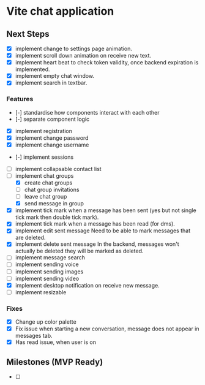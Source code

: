 # Vite chat application

## Next Steps
- [x] implement change to settings page animation.
- [x] implement scroll down animation on receive new text.
- [x] implement heart beat to check token validity, once backend expiration is implemented.
- [x] implement empty chat window.
- [x] implement search in textbar.

### Features
- [-] standardise how components interact with each other
- [-] separate component logic
- [x] implement registration
- [x] implement change password
- [x] implement change username
- [-] implement sessions
- [ ] implement collapsable contact list
- [ ] implement chat groups
    - [x] create chat groups
    - [ ] chat group invitations
    - [ ] leave chat group
    - [x] send message in group
- [x] implement tick mark when a message has been sent (yes but not single tick mark then double tick mark).
- [x] implement tick mark when a message has been read (for dms).
- [x] implement edit sent message
    Need to be able to mark messages that are deleted.
- [x] implement delete sent message
    In the backend, messages won't actually be deleted they will be marked as deleted.
- [ ] implement message search
- [ ] implement sending voice
- [ ] implement sending images
- [ ] implement sending video
- [x] implement desktop notification on receive new message.
- [ ] implement resizable 

### Fixes
- [x] Change up color palette
- [x] Fix issue when starting a new conversation, message does not appear in messages tab.
- [x] Has read issue, when user is on

## Milestones (MVP Ready)
- [ ] 